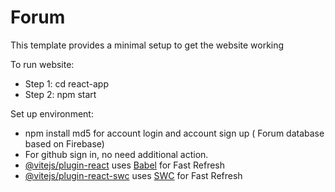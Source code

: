 # Forum 

This template provides a minimal setup to get the website working

To run website:
- Step 1: cd react-app
- Step 2: npm start

Set up environment:
- npm install md5 for account login and account sign up ( Forum database based on Firebase)
- For github sign in, no need additional action.
- [@vitejs/plugin-react](https://github.com/vitejs/vite-plugin-react/blob/main/packages/plugin-react/README.md) uses [Babel](https://babeljs.io/) for Fast Refresh
- [@vitejs/plugin-react-swc](https://github.com/vitejs/vite-plugin-react-swc) uses [SWC](https://swc.rs/) for Fast Refresh

